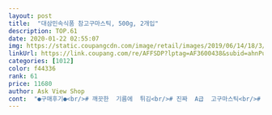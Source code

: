 ```yaml
---
layout: post 
title:  "대삼민속식품 참고구마스틱, 500g, 2개입" 
description: TOP.61 
date: 2020-01-22 02:55:07 
img: https://static.coupangcdn.com/image/retail/images/2019/06/14/18/3/4595aa99-d576-484d-831c-cbe8cc9384ec.jpg 
linkUrl: https://link.coupang.com/re/AFFSDP?lptag=AF3600438&subid=ahnPublicAsk&pageKey=241131523&itemId=766853208&vendorItemId=4935223883&traceid=V0-113-b04ea82f2474bec2 
categories: [1012] 
color: f44336 
rank: 61 
price: 11680 
author: Ask View Shop 
cont:  "●구매후기●<br/># 깨끗한  기름에  튀김<br/># 진짜  A급  고구마스틱<br/># 한번  손대면  멈추기힘듬<br/>3통하고도  비닐에  조금  깔려있고<br/>A급인지  B급인지  그건  몰겠고<br/>__________________________________________<br/>____________________________________________<br/>_____________________________________________<br/>⬇️ ⬇️ ⬇️ ⬇️ ⬇️<br/>가장  공감가는  구절이네여<br/>걍 맛있으면  장땡인지라  급을  따지진  않기때문에<br/>걍 믿고 먹는수밖에<br/>걍 바로  쓰레기통에  쳐넣을  봉지따위를<br/>거의  뭐 하루에  한통  순삭입니다ㅠ<br/>계산해보세여!  1kg 한봉지를  통에  담으니<br/>고구마  상태  좋습니다! 튀기기전의  상태는  안봤으니<br/>그건  걍 입에  털어 넣으면   <br/> - 끗 <br/> -<br/>그냥  지나치기  서운하잖아여<br/>그럼  얘기가  달라지죠! 끝내려  했는데  이렇게되면<br/>기간이  점점  짧아지는군여<br/>기름이가  깨끗하니  고구마도  깨끗하겄지<br/>깔린  가루들이  딸려와서  이번엔  통에다  옴겨 담았습니다<br/>깨끗한  기름에  튀겨서일까여?!<br/>깨끗해여.<br/>  티가  한개도  안묻어있어여<br/>끝내야겠습니다   흠냥a<br/>남은  한봉지  먹고  이젠  증말  그만먹어야겠습니다<br/>네.<br/>  요까지  하겠습니다<br/>누르스름한게  색이  균일하고  까맣게 탄? 부분도<br/>당일날  바로받았어여  진심  대박이에옄ㅋㅋ<br/>대다나다  대다네ㅔㅔㅔ<br/>더군다나  다른브랜드  고구마칩을  또 사논상태서ㅠ<br/>도리가  아니죠!! 이번에  먹고  다음에  한번만 더 먹고<br/>만들어주세여<br/>많이  들었습니다! 먹기  편해여<br/>말하기  시작하면  거품물고 말하게 될것같아서여<br/>몇개  안됩니다<br/>몇차례  구매해서  맛있게 × 10000000 먹은 사람의<br/>모르나  제가받은  고구마스틱은  전체적으로<br/>뭘바란거지ㅋㅋ?<br/>밥먹기전에  먹으면  입맛  떨어지니깐  먹으려거든<br/>밥먹기전에  오독오독  씹어죠야  직성이  풀린단말이죠<br/>밥을  먹고난  후에  먹으라고여?? 예에??!?!???!!?!!<br/>백퍼맞아여!! 제 얘기입니다<br/>별거  아닐수  있는데  넘나  좋아라하는  핑크색때문에<br/>보내신건지: )<br/>보이기  전까지는  당췌  손을  떼기가  쉽지 않커렁여<br/>비닐채로  가져다놓고  먹으니깐  훅훅  줄어들때마다<br/>살다살다  주전부리하고  밀당을  하고있다니<br/> -_<br/> -ㅋ<br/>선물?인지  알았습니다<br/>세상  첨듣는  단어인듯ㅋㅋㅋㅋㅠ<br/>손을  깊숙히  집어넣어  꺼내야  하니깐  밑에 살짝<br/>송곳니로  박자 마춰가며  똑똑  분질러 먹기 딱좋습니다<br/>심지어  집에들와  우선  손만씻고  이걸  찾고있으니ㄷㄷ<br/>아  클났네진짜ㅠ<br/>아무이유  읎습니다ㅠ 한번  시작하면  바닥을<br/>앗글고))<br/>어머  어쩜  고구마스틱과자를  핑쿠비닐에  싸서<br/>요거  딱 먹고  손털어야겠습니다<br/>이거  쓰고 있으면서도  반봉지를 그냥  먹어벌임요<br/>이거이거  이럼  안되는데  어찌된게  구매하는<br/>이건  도무지  뭐라머라  설명이  안됍니다<br/>이건  몇번  언급했던건데  고구마들이  전체적으로<br/>이것역시  A급이라는데  당연좋쵸<br/>이게  뭐나된다고  박스개봉  하자마자  왤캐 반가운지;<br/>이러니깐  더 먹게되곻ㅎㅎ  넘 편해여<br/>이런걸  인연이라고  하는걸까욤!<br/>이럴때! 이런증상이  시작될때  제가  고구마스틱을<br/>이렇게  꽃단장을  하고  다시금  왔는데  헤어진다는건<br/>이렇게  먹다가는  내일이면  쫑나겠쬬<br/>이번꺼는  고구마들이  유독  길죽길죽한  애들이<br/>이번에  박스  개봉하자마자  진심  개깜놀했습니다<br/>이번에는  급 궁금해가꼬  무게를  달아봤는데여<br/>이번이  진짜진짜  마지막  구매되겠습니다<br/>일어나서보니  구매목록  첫빠에  떡하니  있네옄ㅋㅋ<br/>입맛 떨어진다는게 뭔지.<br/>.<br/>  그것도  먹는건가여?<br/>입맛즘  제발  떨어져씀좋겄다진심  와나ㅡㅡ<br/>저도  새로운  마음으로  다시  맞아줘야겠쬬<br/>점점  좁혀지더니  이번엔  열흘만에  재구매를  했습니다<br/>정줄 놓게된다  안되안되  하다가  잠이 들었는데<br/>정확하네여  아조정확합니다!<br/>좀 더 견디자!! 사료를  들여놓으면  며칠간은 또<br/>주문했는데  이거  뭔가여?!?!!<br/>직접  본건  아니지만(볼수도읎지만)<br/>진심  이번을  마지막으로  딱 한번만  사먹고  끝내려고<br/>찾게되고  먹게되는겁니다<br/>처음  먹을때만해도  한달에  두봉지만  먹자  했던게<br/>초심만  잃지말아주세여ㅎ  앞으로도  좋은  고구마로<br/>팔뚝이  터져나가기  일보  직전입니다<br/>포장이  새로워졌네여? 새단장  한건가여<br/>핑계를  대자면  그넘에  개로나  탓이  큽니다<br/>한번  더 쳐다보게  됬습니닼ㅋㅋ<br/>한번도  이런적이  없었는데<br/>한봉지가  더 남아있지만  뜯기가  망설여집니다<br/>" 
---
```

